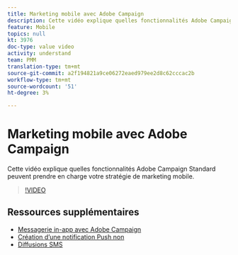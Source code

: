 ```yaml
---
title: Marketing mobile avec Adobe Campaign
description: Cette vidéo explique quelles fonctionnalités Adobe Campaign Standard peuvent prendre en charge votre stratégie de marketing mobile.
feature: Mobile
topics: null
kt: 3976
doc-type: value video
activity: understand
team: PMM
translation-type: tm+mt
source-git-commit: a2f194821a9ce06272eaed979ee2d8c62cccac2b
workflow-type: tm+mt
source-wordcount: '51'
ht-degree: 3%

---
```



# Marketing mobile avec Adobe Campaign

Cette vidéo explique quelles fonctionnalités Adobe Campaign Standard peuvent prendre en charge votre stratégie de marketing mobile.

>[!VIDEO](https://video.tv.adobe.com/v/29468?quality=12)

## Ressources supplémentaires

* [Messagerie in-app avec Adobe Campaign](/help/communication-channels/mobile/in-app/in-app-message-overview.md)
* [Création d’une notification Push non](/help/communication-channels/mobile/push-notifications/creating-a-push-notification.md)
* [Diffusions SMS](/help/communication-channels/mobile/sms/sms-delivery.md)
